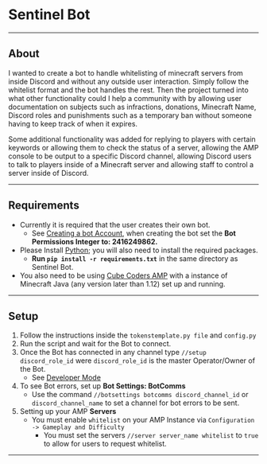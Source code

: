 # Sentinel Bot 
---
## About
I wanted to create a bot to handle whitelisting of minecraft servers from inside Discord and without any outside user interaction. Simply follow the whitelist format and the bot handles the rest. Then the project turned into what other functionality could I help a community with by allowing user documentation on subjects such as infractions, donations, Minecraft Name, Discord roles and punishments such as a temporary ban without someone having to keep track of when it expires. 

Some additional functionality was added for replying to players with certain keywords or allowing them to check the status of a server, allowing the AMP console to be output to a specific Discord channel, allowing Discord users to talk to players inside of a Minecraft server and allowing staff to control a server inside of Discord.

---
## Requirements

- Currently it is required that the user creates their own bot. 
    - See [Creating a bot Account](https://discordpy.readthedocs.io/en/stable/discord.html), when creating the bot set the **Bot Permissions Integer to: 2416249862.**
- Please Install [Python](https://www.python.org/); you will also need to install the required packages. 
    - **Run `pip install -r requirements.txt`** in the same directory as Sentinel Bot.
- You also need to be using [Cube Coders AMP](https://cubecoders.com/AMP) with a instance of Minecraft Java (any version later than 1.12) set up and running.

---

## Setup
1. Follow the instructions inside the `tokenstemplate.py file` and `config.py`
3. Run the script and wait for the Bot to connect.
4. Once the Bot has connected in any channel type `//setup discord_role_id` were `discord_role_id` is the master Operator/Owner of the Bot. 
    - See [Developer Mode](https://www.howtogeek.com/714348/how-to-enable-or-disable-developer-mode-on-discord/)
5. To see Bot errors, set up **Bot Settings: BotComms**
    - Use the command `//botsettings botcomms discord_channel_id` or `discord_channel_name` to set a channel for bot errors to be sent.
6. Setting up your AMP **Servers**
    - You must enable `whitelist` on your AMP Instance via `Configuration -> Gameplay and Difficulty`
        - You must set the servers `//server server_name whitelist` to `true` to allow for users to request whitelist.
---
